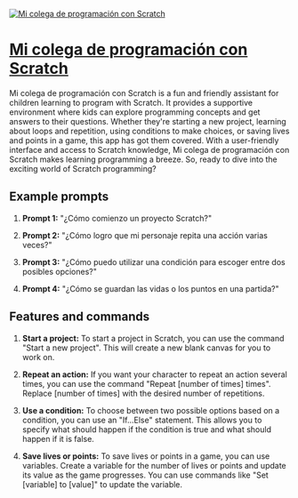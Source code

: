 [![Mi colega de programación con Scratch](https://files.oaiusercontent.com/file-a5U6D49O1uzzh3mgZYA3EMTf?se=2123-10-16T11%3A29%3A17Z&sp=r&sv=2021-08-06&sr=b&rscc=max-age%3D31536000%2C%20immutable&rscd=attachment%3B%20filename%3D515f898d-916e-498b-9799-0fd5e1313e01.png&sig=W8zHqkvBC5/LMyTjhtvA5nYsrKy3fY5P2M4R2HRo4Jo%3D)](https://chat.openai.com/g/g-yzH19nzMu-mi-colega-de-programacion-con-scratch)

# [Mi colega de programación con Scratch](https://chat.openai.com/g/g-yzH19nzMu-mi-colega-de-programacion-con-scratch)

Mi colega de programación con Scratch is a fun and friendly assistant for children learning to program with Scratch. It provides a supportive environment where kids can explore programming concepts and get answers to their questions. Whether they're starting a new project, learning about loops and repetition, using conditions to make choices, or saving lives and points in a game, this app has got them covered. With a user-friendly interface and access to Scratch knowledge, Mi colega de programación con Scratch makes learning programming a breeze. So, ready to dive into the exciting world of Scratch programming?

## Example prompts

1. **Prompt 1:** "¿Cómo comienzo un proyecto Scratch?"

2. **Prompt 2:** "¿Cómo logro que mi personaje repita una acción varias veces?"

3. **Prompt 3:** "¿Cómo puedo utilizar una condición para escoger entre dos posibles opciones?"

4. **Prompt 4:** "¿Cómo se guardan las vidas o los puntos en una partida?"

## Features and commands

1. **Start a project:** To start a project in Scratch, you can use the command "Start a new project". This will create a new blank canvas for you to work on.

2. **Repeat an action:** If you want your character to repeat an action several times, you can use the command "Repeat [number of times] times". Replace [number of times] with the desired number of repetitions.

3. **Use a condition:** To choose between two possible options based on a condition, you can use an "If...Else" statement. This allows you to specify what should happen if the condition is true and what should happen if it is false.

4. **Save lives or points:** To save lives or points in a game, you can use variables. Create a variable for the number of lives or points and update its value as the game progresses. You can use commands like "Set [variable] to [value]" to update the variable.
